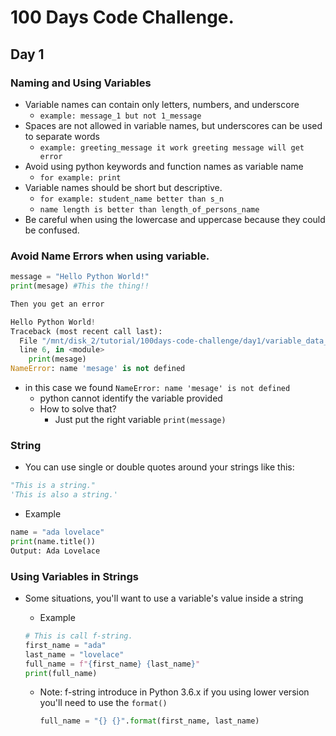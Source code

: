 # 100 Days Code Challenge.

## Day 1
### Naming and Using Variables
* Variable names can contain only letters, numbers, and underscore
	* `example: message_1 but not 1_message`
* Spaces are not allowed in variable names, but underscores can be used to 
separate words
	* `example: greeting_message it work greeting message will get error`
* Avoid using python keywords and function names as variable name
	* `for example: print`
* Variable names should be short but descriptive.
	* `for example: student_name better than s_n`
	* `name length is better than length_of_persons_name`
* Be careful when using the lowercase and uppercase because
they could be confused.

### Avoid Name Errors when using variable.
```python
message = "Hello Python World!"
print(mesage) #This the thing!!

Then you get an error

Hello Python World!
Traceback (most recent call last):
  File "/mnt/disk_2/tutorial/100days-code-challenge/day1/variable_data_type.py", 
  line 6, in <module>
    print(mesage)
NameError: name 'mesage' is not defined
```
* in this case we found `NameError: name 'mesage' is not defined`
	* python cannot identify the variable provided
	* How to solve that?
		* Just put the right variable `print(message)`

### String
* You can use single or double quotes around your strings like this:

```python
"This is a string."
'This is also a string.'
```

* Example

```python
name = "ada lovelace"
print(name.title())
Output: Ada Lovelace
``` 

### Using Variables in Strings
* Some situations, you'll want to use a variable's value inside a string
	* Example

	```python
	# This is call f-string.
	first_name = "ada"
	last_name = "lovelace"
	full_name = f"{first_name} {last_name}"
	print(full_name)	
	```
	* Note: f-string introduce in Python 3.6.x if you using lower version
	you'll need to use the `format()`

		```python
		full_name = "{} {}".format(first_name, last_name)
		```
